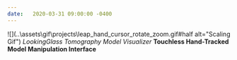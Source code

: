 ```yaml
---
date:   2020-03-31 09:00:00 -0400
---
```


![](..\assets\gif\projects\leap_hand_cursor_rotate_zoom.gif#half alt="Scaling Gif")
*LookingGlass Tomography Model Visualizer*
**Touchless Hand-Tracked Model Manipulation Interface**